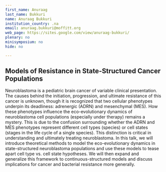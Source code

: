```yaml
---
first_name: Anuraag
last_name: Bukkuri
name: Anuraag Bukkuri
institution_country: .na
email: anuraag.bukkuri@moffitt.org
web_page: https://sites.google.com/view/anuraag-bukkuri/
plenary: no
minisymposium: no
hide: no

---
```


## Models of Resistance in State-Structured Cancer Populations

Neuroblastoma is a pediatric brain cancer of variable clinical presentation. The causes behind the initiation, progression, and ultimate resistance of this cancer is unknown, though it is recognized that two cellular phenotypes underpin its deadliness: adrenergic (ADRN) and mesenchymal (MES). How these phenotypes influence the eco-evolutionary dynamics of neuroblastoma cell populations (especially under therapy) remains a mystery. This is due to the confusion surrounding whether the ADRN and MES phenotypes represent different cell types (species) or cell states (stages in the life cycle of a single species). This distinction is critical in understanding and ultimately treating neuroblastoma. In this talk, we will introduce theoretical methods to model the eco-evolutionary dynamics in state-structured neuroblastoma populations and use these models to tease apart cell type vs. cell state hypotheses. We will then expand and generalize this framework to continuous-structured models and discuss implications for cancer and bacterial resistance more generally.


